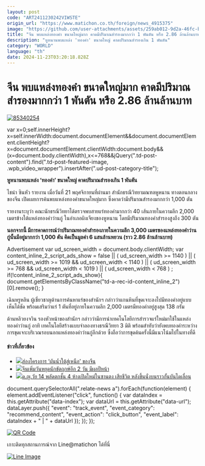 ```yaml
---
layout: post
code: "ART2411230242VIWSTE"
origin_url: "https://www.matichon.co.th/foreign/news_4915375"
image: "https://github.com/user-attachments/assets/259ab012-9d2a-46fc-b289-0febea55e84c"
title: "จีน พบแหล่งทองคำ ขนาดใหญ่มาก คาดมีปริมาณสำรองมากกว่า 1 พันตัน หรือ 2.86 ล้านล้านบาท"
description: "หูหนานพบแหล่ง 'ทองคำ' ขนาดใหญ่ คาดปริมาณสำรองเกิน 1 พันตัน"
category: "WORLD"
language: "th"
date: 2024-11-23T03:20:18.828Z
---
```


# จีน พบแหล่งทองคำ ขนาดใหญ่มาก คาดมีปริมาณสำรองมากกว่า 1 พันตัน หรือ 2.86 ล้านล้านบาท

[![](https://www.matichon.co.th/wp-content/uploads/2024/11/85340254.jpg "85340254")](https://www.matichon.co.th/wp-content/uploads/2024/11/85340254.jpg)

var x=0;self.innerHeight?x=self.innerWidth:document.documentElement&&document.documentElement.clientHeight?x=document.documentElement.clientWidth:document.body&&(x=document.body.clientWidth),x<=768&&jQuery(".td-post-content").find(".td-post-featured-image, .wpb\_video\_wrapper").insertAfter(".ud-post-category-title");

**หูหนานพบแหล่ง ‘ทองคำ’ ขนาดใหญ่ คาดปริมาณสำรองเกิน 1 พันตัน**

ไชน่า ซินหัว รายงาน เมื่อวันที่ 21 พฤศจิกายนที่ผ่านมา สำนักธรณีวิทยามณฑลหูหนาน ทางตอนกลางของจีน เปิดเผยการค้นพบแหล่งทองคำขนาดใหญ่มาก ซึ่งคาดว่ามีปริมาณสำรองมากกว่า 1,000 ตัน

รายงานระบุว่า คณะนักธรณีวิทยาได้ตรวจพบสายแร่ทองคำมากกว่า 40 เส้นภายในความลึก 2,000 เมตรข้างใต้แหล่งทองคำว่านกู่ ในอำเภอผิงเจียงของหูหนาน โดยมีปริมาณทองคำสำรองสูงถึง 300 ตัน

**นอกจากนี้ มีการคาดการณ์ว่าปริมาณทองคำสำรองภายในความลึก 3,000 เมตรของแหล่งทองคำว่านกู่นั้นมีอยู่มากกว่า 1,000 ตัน คิดเป็นมูลค่า 6 แสนล้านหยวน (ราว 2.86 ล้านล้านบาท)**

Advertisement var ud\_screen\_width = document.body.clientWidth; var content\_inline\_2\_script\_ads\_show = false || ( ud\_screen\_width >= 1140 ) || ( ud\_screen\_width >= 1019 && ud\_screen\_width < 1140 ) || ( ud\_screen\_width >= 768 && ud\_screen\_width < 1019 ) || ( ud\_screen\_width < 768 ) ; if(!content\_inline\_2\_script\_ads\_show){ document.getElementsByClassName("td-a-rec-id-content\_inline\_2")\[0\].remove(); }

เฉินหรูหลิน ผู้เชี่ยวชาญด้านการค้นหาแร่ของสำนักฯ กล่าวว่าแกนหินที่ขุดเจาะลงไปมีทองคำอยู่แบบเห็นได้ชัด พร้อมเสริมว่าแร่ 1 ตันที่อยู่ภายในความลึก 2,000 เมตรมีทองคำอยู่สูงสุด 138 กรัม

ด้านหลิวยงจวิน รองหัวหน้าของสำนักฯ กล่าวว่ามีการนำเทคโนโลยีการสำรวจแร่ใหม่มาใช้ในแหล่งทองคำว่านกู่ อาทิ เทคโนโลยีสร้างแบบจำลองทางธรณีวิทยา 3 มิติ พร้อมสำทับว่ายังพบทองคำระหว่างการขุดเจาะบริเวณรอบนอกแหล่งทองคำว่านกู่อีกด้วย ซึ่งถือว่าการขุดค้นครั้งนี้มีแนวโน้มไปในทางที่ดี

#### ข่าวที่เกี่ยวข้อง

*   [![](https://www.matichon.co.th/wp-content/uploads/2024/11/image2-8.png)ส่องโครงการ ‘ผันน้ำใต้สู่เหนือ’ ของจีน](https://www.matichon.co.th/bullet-news-today/news_4914925)
*   [![](https://www.matichon.co.th/wp-content/uploads/2024/11/image1-8.png)จีนเพิ่มวันหยุดนักขัตฤกษ์อีก 2 วัน มีผลปีหน้า](https://www.matichon.co.th/bullet-news-today/news_4914919)
*   [![](https://www.matichon.co.th/wp-content/uploads/2024/11/458754152.jpg)ด.ญ.วัย 14 พลัดตกชั้น 4 ห้างเปิดใหม่ในซานตง เสียชีวิต หลังขึ้นนั่งบนราวกั้นบันไดเลื่อน](https://www.matichon.co.th/foreign/news_4906952)

document.querySelectorAll(".relate-news a").forEach(function(element) { element.addEventListener("click", function() { var dataIndex = this.getAttribute("data-index"); var dataUrl = this.getAttribute("data-url"); dataLayer.push({ "event": "track\_event", "event\_category": "recommend\_content", "event\_action": "click\_button", "event\_label": dataIndex + " | " + dataUrl }); }); });

[![QR Code](https://www.matichon.co.th/wp-content/uploads/2023/07/wob1371z.jpg)](https://lin.ee/ht0nDxX)

เกาะติดทุกสถานการณ์จาก Line@matichon ได้ที่นี่

[![Line Image](https://www.matichon.co.th/wp-content/uploads/2023/07/th.png)](https://lin.ee/ht0nDxX)